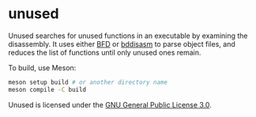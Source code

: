 <!-- Copyright 2024 Duncan McIntosh
   - SPDX-License-Identifier: GPL-3.0-only
   -->
# unused
Unused searches for unused functions in an executable by examining the
disassembly.  It uses either [BFD](https://sourceware.org/binutils/)
or [bddisasm](https://github.com/bitdefender/bddisasm) to parse object
files, and reduces the list of functions until only unused ones
remain.

To build, use Meson:

```sh
meson setup build # or another directory name
meson compile -C build
```

Unused is licensed under the [GNU General Public License
3.0](COPYING).

